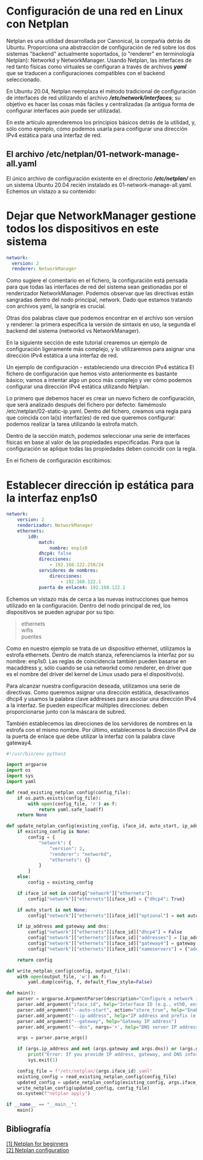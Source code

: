 # Configuración de una red en Linux con Netplan

Netplan es una utilidad desarrollada por Canonical, la compañía detrás de Ubuntu. Proporciona una abstracción de configuración de red sobre los dos sistemas "backend" actualmente soportados, (o "renderer" en terminología Netplan): Networkd y NetworkManager. Usando Netplan, las interfaces de red tanto físicas como virtuales se configuran a través de archivos ***yaml*** que se traducen a configuraciones compatibles con el backend seleccionado.

En Ubuntu 20.04, Netplan reemplaza el método tradicional de configuración de interfaces de red utilizando el archivo ***/etc/network/interfaces***; su objetivo es hacer las cosas más fáciles y centralizadas (la antigua forma de configurar interfaces aún puede ser utilizada).   

En este artículo aprenderemos los principios básicos detrás de la utilidad, y, sólo como ejemplo, cómo podemos usarla para configurar una dirección IPv4 estática para una interfaz de red.

## El archivo /etc/netplan/01-network-manage-all.yaml
El único archivo de configuración existente en el directorio ***/etc/netplan/***  en un sistema Ubuntu 20.04 recién instalado es 01-network-manage-all.yaml. Echemos un vistazo a su contenido:

# Dejar que NetworkManager gestione todos los dispositivos en este sistema
```yml
network:
  version: 2
  renderer: NetworkManager
```

Como sugiere el comentario en el fichero, la configuración está pensada para que todas las interfaces de red del sistema sean gestionadas por el renderizador NetworkManager. Podemos observar que las directivas están sangradas dentro del nodo principal, network. Dado que estamos tratando con archivos yaml, la sangría es crucial.

Otras dos palabras clave que podemos encontrar en el archivo son version y renderer: la primera especifica la versión de sintaxis en uso, la segunda el backend del sistema (networkd vs NetworkManager).

En la siguiente sección de este tutorial crearemos un ejemplo de configuración ligeramente más complejo, y lo utilizaremos para asignar una dirección IPv4 estática a una interfaz de red.

Un ejemplo de configuración - estableciendo una dirección IPv4 estática
El fichero de configuración que hemos visto anteriormente es bastante básico; vamos a intentar algo un poco más complejo y ver cómo podemos configurar una dirección IPv4 estática utilizando Netplan.

Lo primero que debemos hacer es crear un nuevo fichero de configuración, que será analizado después del fichero por defecto: llamémoslo /etc/netplan/02-static-ip.yaml. Dentro del fichero, creamos una regla para que coincida con la(s) interfaz(es) de red que queremos configurar: podemos realizar la tarea utilizando la estrofa match.

Dentro de la sección match, podemos seleccionar una serie de interfaces físicas en base al valor de las propiedades especificadas. Para que la configuración se aplique todas las propiedades deben coincidir con la regla.

En el fichero de configuración escribimos:

# Establecer dirección ip estática para la interfaz enp1s0
```yml
network:
    version: 2
    renderizador: NetworkManager
    ethernets:
        id0:
            match:
                nombre: enp1s0
            dhcp4: false
            direcciones:
                - 192.168.122.250/24
            servidores de nombres:
                direcciones:
                    - 192.168.122.1
            puerta de enlace4: 192.168.122.1
```
Echemos un vistazo más de cerca a las nuevas instrucciones que hemos utilizado en la configuración. Dentro del nodo principal de red, los dispositivos se pueden agrupar por su tipo:  

> ethernets  
 wifis  
 puentes  

Como en nuestro ejemplo se trata de un dispositivo ethernet, utilizamos la estrofa ethernets. Dentro de match stanza, referenciamos la interfaz por su nombre: enp1s0. Las reglas de coincidencia también pueden basarse en macaddress y, sólo cuando se usa networkd como renderer, en driver que es el nombre del driver del kernel de Linux usado para el dispositivo(s).

Para alcanzar nuestra configuración deseada, utilizamos una serie de directivas. Como queremos asignar una dirección estática, desactivamos dhcp4 y usamos la palabra clave addresses para asociar una dirección IPv4 a la interfaz. Se pueden especificar múltiples direcciones: deben proporcionarse junto con la máscara de subred.

También establecemos las direcciones de los servidores de nombres en la estrofa con el mismo nombre. Por último, establecemos la dirección IPv4 de la puerta de enlace que debe utilizar la interfaz con la palabra clave gateway4.


```python
#!/usr/bin/env python3

import argparse
import os
import sys
import yaml

def read_existing_netplan_config(config_file):
    if os.path.exists(config_file):
        with open(config_file, 'r') as f:
            return yaml.safe_load(f)
    return None

def update_netplan_config(existing_config, iface_id, auto_start, ip_address, gateway, dns):
    if existing_config is None:
        config = {
            "network": {
                "version": 2,
                "renderer": "networkd",
                "ethernets": {}
            }
        }
    else:
        config = existing_config

    if iface_id not in config["network"]["ethernets"]:
        config["network"]["ethernets"][iface_id] = {"dhcp4": True}

    if auto_start is not None:
        config["network"]["ethernets"][iface_id]["optional"] = not auto_start

    if ip_address and gateway and dns:
        config["network"]["ethernets"][iface_id]["dhcp4"] = False
        config["network"]["ethernets"][iface_id]["addresses"] = [ip_address]
        config["network"]["ethernets"][iface_id]["gateway4"] = gateway
        config["network"]["ethernets"][iface_id]["nameservers"] = {"addresses": dns}

    return config

def write_netplan_config(config, output_file):
    with open(output_file, 'w') as f:
        yaml.dump(config, f, default_flow_style=False)

def main():
    parser = argparse.ArgumentParser(description="Configure a network interface on a Linux machine.")
    parser.add_argument("iface_id", help="Interface ID (e.g., eth0, ens3, etc.)")
    parser.add_argument("--auto-start", action="store_true", help="Enable auto-start for the interface")
    parser.add_argument("--ip-address", help="IP address and prefix (e.g., 192.168.1.10/24)")
    parser.add_argument("--gateway", help="Gateway IP address")
    parser.add_argument("--dns", nargs='+', help="DNS server IP addresses")

    args = parser.parse_args()

    if (args.ip_address and not (args.gateway and args.dns)) or (args.gateway and not (args.ip_address and args.dns)) or (args.dns and not (args.ip_address and args.gateway)):
        print("Error: If you provide IP address, gateway, and DNS information, all three values must be specified.")
        sys.exit(1)

    config_file = f"/etc/netplan/{args.iface_id}.yaml"
    existing_config = read_existing_netplan_config(config_file)
    updated_config = update_netplan_config(existing_config, args.iface_id, args.auto_start, args.ip_address, args.gateway, args.dns)
    write_netplan_config(updated_config, config_file)
    os.system(f"netplan apply")

if __name__ == "__main__":
    main()

```



## Bibliografía

[[1] Netplan for beginners ](https://linuxconfig.org/netplan-network-configuration-tutorial-for-beginners)  
[[2] Netplan configuration](https://www.serverlab.ca/tutorials/linux/administration-linux/how-to-configure-networking-in-ubuntu-20-04-with-netplan/)